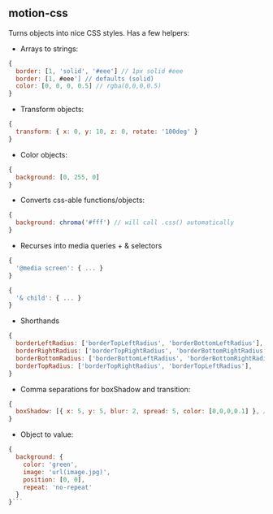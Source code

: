 ## motion-css

Turns objects into nice CSS styles. Has a few helpers:

- Arrays to strings:
```js
{
  border: [1, 'solid', '#eee'] // 1px solid #eee
  border: [1, #eee'] // defaults (solid)
  color: [0, 0, 0, 0.5] // rgba(0,0,0,0.5)
}
```
- Transform objects:
```js
{
  transform: { x: 0, y: 10, z: 0, rotate: '100deg' }
}
```

- Color objects:
```js
{
  background: [0, 255, 0]
}
```

- Converts css-able functions/objects:
```js
{
  background: chroma('#fff') // will call .css() automatically
}
```

- Recurses into media queries + & selectors
```js
{
  '@media screen': { ... }
}
```

```js
{
  '& child': { ... }
}
```

- Shorthands
```js
{
  borderLeftRadius: ['borderTopLeftRadius', 'borderBottomLeftRadius'],
  borderRightRadius: ['borderTopRightRadius', 'borderBottomRightRadius'],
  borderBottomRadius: ['borderBottomLeftRadius', 'borderBottomRightRadius'],
  borderTopRadius: ['borderTopRightRadius', 'borderTopLeftRadius'],
}
```
- Comma separations for boxShadow and transition:
```js
{
  boxShadow: [{ x: 5, y: 5, blur: 2, spread: 5, color: [0,0,0,0.1] }, /* ... */]
}
```

- Object to value:
```js
{
  background: {
    color: 'green',
    image: 'url(image.jpg)',
    position: [0, 0],
    repeat: 'no-repeat'
  }
}```
